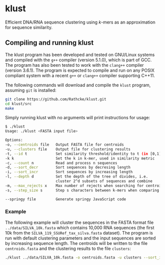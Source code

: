 # klust

Efficient DNA/RNA sequence clustering using *k*-mers as an approximation for
sequence similarity.


## Compiling and running klust

The klust program has been developed and tested on GNU/Linux systems and
compiled with the `g++` compiler (version 5.1.0), which is part of GCC. The
program has also been tested to work with the `clang++` compiler (version
3.6.1). The program is expected to compile and run on any POSIX compliant
system with a recent `g++` or `clang++` compiler supporting C++11.

The following commands will download and compile the `klust` program, assuming
`git` is installed:

```sh
git clone https://github.com/Rathcke/klust.git
cd klust/src
make
```

Simply running klust with no arguments will print instructions for usage:

```sh
$ ./klust
Usage: ./klust <FASTA input file>

Options:
-o, --centroids file   Output FASTA file for centroids
-u, --clusters file    Output file for clustering results
-t, --id t             Set similarity threshold/identity to t (in [0,1])
-k k                   Set the k in k-mer, used in similarity metric
-c, --count n          Read and process n sequences
-d, --sort_decr        Sort sequences by decresing length
-i, --sort_incr        Sort sequences by increasing length
-l, --depth d          Set the depth of the tree of divides, i.e.
                       cluster 2^d subsets of sequences and combine
-m, --max_rejects x    Max number of rejects when searching for centroid
-s, --step_size s      Step s characters between k-mers when comparing

--springy file         Generate springy JavaScript code
```


### Example

The following example will cluster the sequences in the FASTA format file
`../data/SILVA_10k.fasta` which contains 10,000 RNA sequences (the first 10k
from the `SILVA_119_SSURef_tax_silva.fasta` dataset). The program is run with
default clustering parameters and the input sequences are sorted by increasing
sequence length. The centroids will be written to the file `centroids.fasta`
and the clustering results to the file `clusters`:

```sh
./klust ../data/SILVA_10k.fasta -o centroids.fasta -u clusters --sort_incr
```
